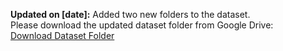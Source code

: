**Updated on [date]:** Added two new folders to the dataset.  
Please download the updated dataset folder from Google Drive:  
[Download Dataset Folder](https://drive.google.com/drive/folders/1DQZldV_rjKMpLmB7TwFqWlja3T7mjQKz?usp=drive_link)